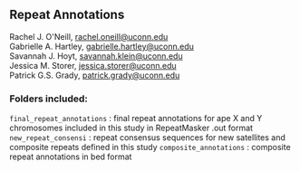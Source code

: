 ## **Repeat Annotations**
Rachel J. O'Neill, rachel.oneill@uconn.edu \
Gabrielle A. Hartley, gabrielle.hartley@uconn.edu \
Savannah J. Hoyt, savannah.klein@uconn.edu \
Jessica M. Storer, jessica.storer@uconn.edu \
Patrick G.S. Grady, patrick.grady@uconn.edu 

### Folders included: 
```final_repeat_annotations``` : final repeat annotations for ape X and Y chromosomes included in this study in RepeatMasker .out format
```new_repeat_consensi``` : repeat consensus sequences for new satellites and composite repeats defined in this study
```composite_annotations``` : composite repeat annotations in bed format
